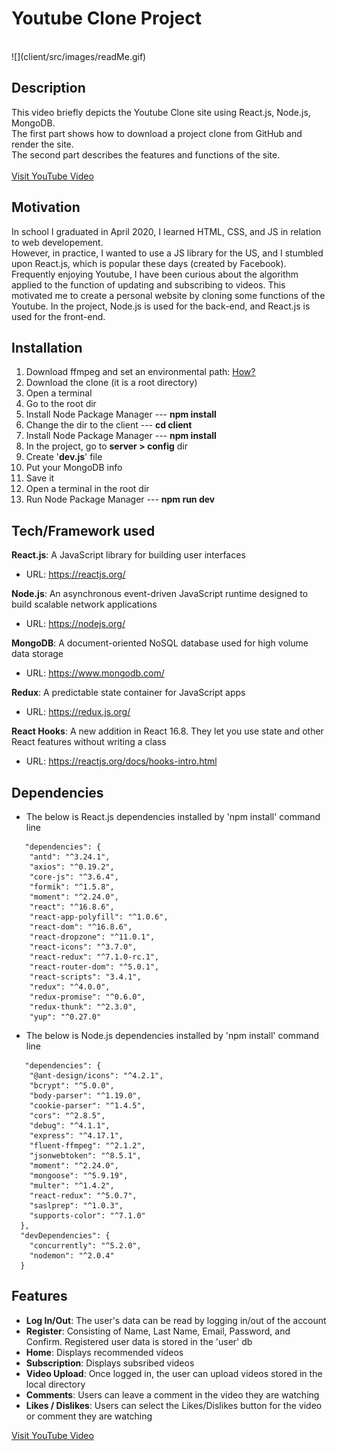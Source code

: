 # Youtube Clone Project

<br/>
![](client/src/images/readMe.gif) 
<br />

## Description
This video briefly depicts the Youtube Clone site using React.js, Node.js, MongoDB. <br/>
The first part shows how to download a project clone from GitHub and render the site. <br/>
The second part describes the features and functions of the site. <br/>
<br/>
[Visit YouTube Video](https://youtu.be/r16x6Hv3mnQ)

## Motivation
In school I graduated in April 2020, I learned HTML, CSS, and JS in relation to web developement. <br/>
However, in practice, I wanted to use a JS library for the US, and I stumbled upon React.js, which is popular these days (created by Facebook). 
Frequently enjoying Youtube, I have been curious about the algorithm applied to the function of updating and subscribing to videos.
This motivated me to create a personal website by cloning some functions of the Youtube. 
In the project, Node.js is used for the back-end, and React.js is used for the front-end.

## Installation
1. Download ffmpeg and set an environmental path: [How?](https://www.youtube.com/watch?v=qjtmgCb8NcE)
2. Download the clone (it is a root directory)
3. Open a terminal
4. Go to the root dir
5. Install Node Package Manager --- **npm install**
6. Change the dir to the client --- **cd client**
7. Install Node Package Manager --- **npm install**
8. In the project, go to **server > config** dir
9. Create '**dev.js**' file
10. Put your MongoDB info
11. Save it
12. Open a terminal in the root dir
13. Run Node Package Manager --- **npm run dev**


## Tech/Framework used
**React.js**: A JavaScript library for building user interfaces
 - URL: https://reactjs.org/ <br/>

**Node.js**: An asynchronous event-driven JavaScript runtime designed to build scalable network applications
 - URL: https://nodejs.org/ <br/>

**MongoDB**: A document-oriented NoSQL database used for high volume data storage
 - URL: https://www.mongodb.com/ <br/>

**Redux**: A predictable state container for JavaScript apps
 - URL: https://redux.js.org/ <br/>

**React Hooks**: A new addition in React 16.8. They let you use state and other React features without writing a class
 - URL: https://reactjs.org/docs/hooks-intro.html <br/>
 
## Dependencies
- The below is React.js dependencies installed by 'npm install' command line
```
   "dependencies": {
    "antd": "^3.24.1",
    "axios": "^0.19.2",
    "core-js": "^3.6.4",
    "formik": "^1.5.8",
    "moment": "^2.24.0",
    "react": "^16.8.6",
    "react-app-polyfill": "^1.0.6",
    "react-dom": "^16.8.6",
    "react-dropzone": "^11.0.1",
    "react-icons": "^3.7.0",
    "react-redux": "^7.1.0-rc.1",
    "react-router-dom": "^5.0.1",
    "react-scripts": "3.4.1",
    "redux": "^4.0.0",
    "redux-promise": "^0.6.0",
    "redux-thunk": "^2.3.0",
    "yup": "^0.27.0"
```
 
- The below is Node.js dependencies installed by 'npm install' command line
```
   "dependencies": {
    "@ant-design/icons": "^4.2.1",
    "bcrypt": "^5.0.0",
    "body-parser": "^1.19.0",
    "cookie-parser": "^1.4.5",
    "cors": "^2.8.5",
    "debug": "^4.1.1",
    "express": "^4.17.1",
    "fluent-ffmpeg": "^2.1.2",
    "jsonwebtoken": "^8.5.1",
    "moment": "^2.24.0",
    "mongoose": "^5.9.19",
    "multer": "^1.4.2",
    "react-redux": "^5.0.7",
    "saslprep": "^1.0.3",
    "supports-color": "^7.1.0"
  },
  "devDependencies": {
    "concurrently": "^5.2.0",
    "nodemon": "^2.0.4"
  }
```
 
## Features
- **Log In/Out**: The user's data can be read by logging in/out of the account
- **Register**: Consisting of Name, Last Name, Email, Password, and Confirm. Registered user data is stored in the 'user' db
- **Home**: Displays recommended videos
- **Subscription**: Displays subsribed videos
- **Video Upload**: Once logged in, the user can upload videos stored in the local directory
- **Comments**: Users can leave a comment in the video they are watching
- **Likes / Dislikes**: Users can select the Likes/Dislikes button for the video or comment they are watching 
 

[Visit YouTube Video](https://youtu.be/r16x6Hv3mnQ)
 
